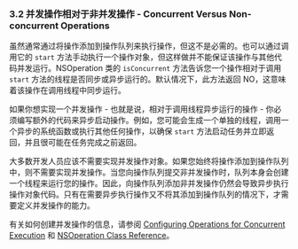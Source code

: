 ### 3.2 并发操作相对于非并发操作 - Concurrent Versus Non-concurrent Operations
虽然通常通过将操作添加到操作队列来执行操作，但这不是必需的。也可以通过调用它的 `start` 方法手动执行一个操作对象，但这样做并不能保证该操作与其他代码并发运行。NSOperation 类的 `isConcurrent` 方法告诉您一个操作相对于调用 `start` 方法的线程是否同步或异步运行的。默认情况下，此方法返回 NO，这意味着该操作在调用线程中同步运行。

如果你想实现一个并发操作 - 也就是说，相对于调用线程异步运行的操作 - 你必须编写额外的代码来异步启动操作。例如，您可能会生成一个单独的线程，调用一个异步的系统函数或执行其他任何操作，以确保 `start` 方法启动任务并立即返回，并且很可能在任务完成之前返回。

大多数开发人员应该不需要实现并发操作对象。如果您始终将操作添加到操作队列中，则不需要实现并发操作。当您向操作队列提交非并发操作时，队列本身会创建一个线程来运行您的操作。因此，向操作队列添加非并发操作仍然会导致异步执行操作对象代码。只有在需要异步执行操作又不将其添加到操作队列的情况下，才需要定义并发操作的能力。

有关如何创建并发操作的信息，请参阅 [Configuring Operations for Concurrent Execution]() 和 [NSOperation Class Reference]()。

